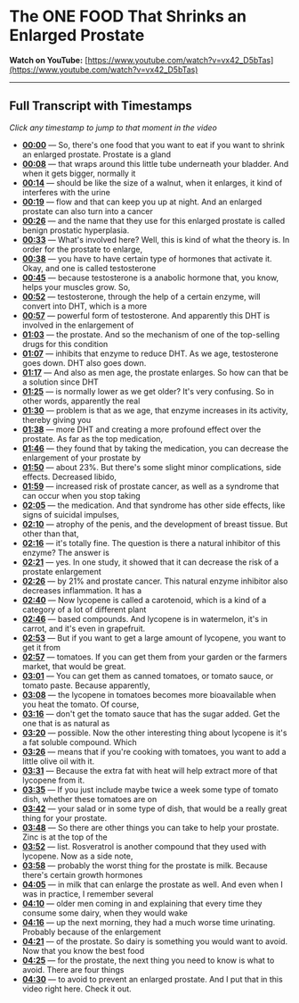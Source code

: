 # The ONE FOOD That Shrinks an Enlarged Prostate

**Watch on YouTube:** [https://www.youtube.com/watch?v=vx42_D5bTas](https://www.youtube.com/watch?v=vx42_D5bTas)

---

## Full Transcript with Timestamps

*Click any timestamp to jump to that moment in the video*

- **[00:00](https://www.youtube.com/watch?v=vx42_D5bTas&t=0s)** — So, there's one food that you want to eat if you want to shrink an enlarged prostate. Prostate is a gland
- **[00:08](https://www.youtube.com/watch?v=vx42_D5bTas&t=8s)** — that wraps around this little tube underneath your bladder. And when it gets bigger, normally it
- **[00:14](https://www.youtube.com/watch?v=vx42_D5bTas&t=14s)** — should be like the size of a walnut, when it enlarges, it kind of interferes with the urine
- **[00:19](https://www.youtube.com/watch?v=vx42_D5bTas&t=19s)** — flow and that can keep you up at night. And an enlarged prostate can also turn into a cancer
- **[00:26](https://www.youtube.com/watch?v=vx42_D5bTas&t=26s)** — and the name that they use for this enlarged prostate is called benign prostatic hyperplasia.
- **[00:33](https://www.youtube.com/watch?v=vx42_D5bTas&t=33s)** — What's involved here? Well, this is kind of what the theory is. In order for the prostate to enlarge,
- **[00:38](https://www.youtube.com/watch?v=vx42_D5bTas&t=38s)** — you have to have certain type of hormones that activate it. Okay, and one is called testosterone
- **[00:45](https://www.youtube.com/watch?v=vx42_D5bTas&t=45s)** — because testosterone is a anabolic hormone that, you know, helps your muscles grow. So,
- **[00:52](https://www.youtube.com/watch?v=vx42_D5bTas&t=52s)** — testosterone, through the help of a certain enzyme, will convert into DHT, which is a more
- **[00:57](https://www.youtube.com/watch?v=vx42_D5bTas&t=57s)** — powerful form of testosterone. And apparently this DHT is involved in the enlargement of
- **[01:03](https://www.youtube.com/watch?v=vx42_D5bTas&t=63s)** — the prostate. And so the mechanism of one of the top-selling drugs for this condition
- **[01:07](https://www.youtube.com/watch?v=vx42_D5bTas&t=67s)** — inhibits that enzyme to reduce DHT. As we age, testosterone goes down. DHT also goes down.
- **[01:17](https://www.youtube.com/watch?v=vx42_D5bTas&t=77s)** — And also as men age, the prostate enlarges. So how can that be a solution since DHT
- **[01:25](https://www.youtube.com/watch?v=vx42_D5bTas&t=85s)** — is normally lower as we get older? It's very confusing. So in other words, apparently the real
- **[01:30](https://www.youtube.com/watch?v=vx42_D5bTas&t=90s)** — problem is that as we age, that enzyme increases in its activity, thereby giving you
- **[01:38](https://www.youtube.com/watch?v=vx42_D5bTas&t=98s)** — more DHT and creating a more profound effect over the prostate. As far as the top medication,
- **[01:46](https://www.youtube.com/watch?v=vx42_D5bTas&t=106s)** — they found that by taking the medication, you can decrease the enlargement of your prostate by
- **[01:50](https://www.youtube.com/watch?v=vx42_D5bTas&t=110s)** — about 23%. But there's some slight minor complications, side effects. Decreased libido,
- **[01:59](https://www.youtube.com/watch?v=vx42_D5bTas&t=119s)** — increased risk of prostate cancer, as well as a syndrome that can occur when you stop taking
- **[02:05](https://www.youtube.com/watch?v=vx42_D5bTas&t=125s)** — the medication. And that syndrome has other side effects, like signs of suicidal impulses,
- **[02:10](https://www.youtube.com/watch?v=vx42_D5bTas&t=130s)** — atrophy of the penis, and the development of breast tissue. But other than that,
- **[02:16](https://www.youtube.com/watch?v=vx42_D5bTas&t=136s)** — it's totally fine. The question is there a natural inhibitor of this enzyme? The answer is
- **[02:21](https://www.youtube.com/watch?v=vx42_D5bTas&t=141s)** — yes. In one study, it showed that it can decrease the risk of a prostate enlargement
- **[02:26](https://www.youtube.com/watch?v=vx42_D5bTas&t=146s)** — by 21% and prostate cancer. This natural enzyme inhibitor also decreases inflammation. It has a
- **[02:40](https://www.youtube.com/watch?v=vx42_D5bTas&t=160s)** — Now lycopene is called a carotenoid, which is a kind of a category of a lot of different plant
- **[02:46](https://www.youtube.com/watch?v=vx42_D5bTas&t=166s)** — based compounds. And lycopene is in watermelon, it's in carrot, and it's even in grapefruit.
- **[02:53](https://www.youtube.com/watch?v=vx42_D5bTas&t=173s)** — But if you want to get a large amount of lycopene, you want to get it from
- **[02:57](https://www.youtube.com/watch?v=vx42_D5bTas&t=177s)** — tomatoes. If you can get them from your garden or the farmers market, that would be great.
- **[03:01](https://www.youtube.com/watch?v=vx42_D5bTas&t=181s)** — You can get them as canned tomatoes, or tomato sauce, or tomato paste. Because apparently,
- **[03:08](https://www.youtube.com/watch?v=vx42_D5bTas&t=188s)** — the lycopene in tomatoes becomes more bioavailable when you heat the tomato. Of course,
- **[03:16](https://www.youtube.com/watch?v=vx42_D5bTas&t=196s)** — don't get the tomato sauce that has the sugar added. Get the one that is as natural as
- **[03:20](https://www.youtube.com/watch?v=vx42_D5bTas&t=200s)** — possible. Now the other interesting thing about lycopene is it's a fat soluble compound. Which
- **[03:26](https://www.youtube.com/watch?v=vx42_D5bTas&t=206s)** — means that if you're cooking with tomatoes, you want to add a little olive oil with it.
- **[03:31](https://www.youtube.com/watch?v=vx42_D5bTas&t=211s)** — Because the extra fat with heat will help extract more of that lycopene from it.
- **[03:35](https://www.youtube.com/watch?v=vx42_D5bTas&t=215s)** — If you just include maybe twice a week some type of tomato dish, whether these tomatoes are on
- **[03:42](https://www.youtube.com/watch?v=vx42_D5bTas&t=222s)** — your salad or in some type of dish, that would be a really great thing for your prostate.
- **[03:48](https://www.youtube.com/watch?v=vx42_D5bTas&t=228s)** — So there are other things you can take to help your prostate. Zinc is at the top of the
- **[03:52](https://www.youtube.com/watch?v=vx42_D5bTas&t=232s)** — list. Rosveratrol is another compound that they used with lycopene. Now as a side note,
- **[03:58](https://www.youtube.com/watch?v=vx42_D5bTas&t=238s)** — probably the worst thing for the prostate is milk. Because there's certain growth hormones
- **[04:05](https://www.youtube.com/watch?v=vx42_D5bTas&t=245s)** — in milk that can enlarge the prostate as well. And even when I was in practice, I remember several
- **[04:10](https://www.youtube.com/watch?v=vx42_D5bTas&t=250s)** — older men coming in and explaining that every time they consume some dairy, when they would wake
- **[04:16](https://www.youtube.com/watch?v=vx42_D5bTas&t=256s)** — up the next morning, they had a much worse time urinating. Probably because of the enlargement
- **[04:21](https://www.youtube.com/watch?v=vx42_D5bTas&t=261s)** — of the prostate. So dairy is something you would want to avoid. Now that you know the best food
- **[04:25](https://www.youtube.com/watch?v=vx42_D5bTas&t=265s)** — for the prostate, the next thing you need to know is what to avoid. There are four things
- **[04:30](https://www.youtube.com/watch?v=vx42_D5bTas&t=270s)** — to avoid to prevent an enlarged prostate. And I put that in this video right here. Check it out.
